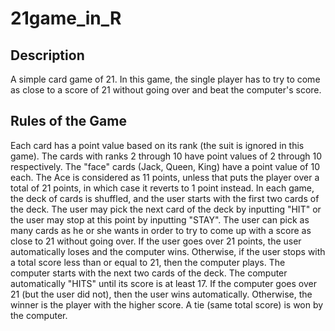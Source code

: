 # 21game_in_R

## Description
A simple card game of 21. In this game, the single player has to try to come as close to a score of 21 without going over and beat the computer's score.

## Rules of the Game
Each card has a point value based on its rank (the suit is ignored in this game). The cards with ranks 2 through 10 have point values of 2 through 10 respectively. The "face" cards (Jack, Queen, King) have a point value of 10 each. The Ace is considered as 11 points, unless that puts the player over a total of 21 points, in which case it reverts to 1 point instead. 
In each game, the deck of cards is shuffled, and the user starts with the first two cards of the deck. The user may pick the next card of the deck by inputting "HIT" or the user may stop at this point by inputting "STAY". The user can pick as many cards as he or she wants in order to try to come up with a score as close to 21 without going over. If the user goes over 21 points, the user automatically loses and the computer wins. Otherwise, if the user stops with a total score less than or equal to 21, then the computer plays. The computer starts with the next two cards of the deck. The computer automatically "HITS" until its score is at least 17. If the computer goes over 21 (but the user did not), then the user wins automatically. Otherwise, the winner is the player with the higher score. A tie (same total score) is won by the computer.
